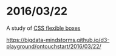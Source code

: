 # 2016/03/22

A study of [CSS flexible boxes](https://developer.mozilla.org/en-US/docs/Web/CSS/CSS_Flexible_Box_Layout/Using_CSS_flexible_boxes)

https://bigdata-mindstorms.github.io/d3-playground/ontouchstart/2016/03/22/
